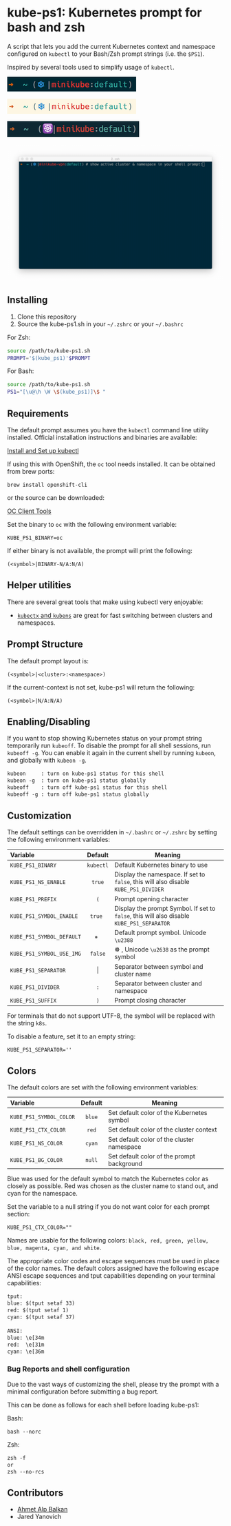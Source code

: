 kube-ps1: Kubernetes prompt for bash and zsh
============================================

A script that lets you add the current Kubernetes context and namespace configured
on `kubectl` to your Bash/Zsh prompt strings (i.e. the `$PS1`).

Inspired by several tools used to simplify usage of `kubectl`.

![prompt](img/screenshot2.png)

![prompt_sol_light](img/screenshot-sol-light.png)

![prompt_img](img/screenshot-img.png)

![prompt demo](img/kube-ps1.gif)

## Installing

1. Clone this repository
2. Source the kube-ps1.sh in your `~/.zshrc` or your `~/.bashrc`

For Zsh:
```sh
source /path/to/kube-ps1.sh
PROMPT='$(kube_ps1)'$PROMPT
```

For Bash:
```sh
source /path/to/kube-ps1.sh
PS1="[\u@\h \W \$(kube_ps1)]\$ "
```

## Requirements

The default prompt assumes you have the `kubectl` command line utility installed.
Official installation instructions and binaries are available:

[Install and Set up kubectl](https://kubernetes.io/docs/tasks/tools/install-kubectl/)

If using this with OpenShift, the `oc` tool needs installed.  It can be obtained
from brew ports:

```
brew install openshift-cli
```
or the source can be downloaded:

[OC Client Tools](https://www.openshift.org/download.html)

Set the binary to `oc` with the following environment variable:

```
KUBE_PS1_BINARY=oc
```

If either binary is not available, the prompt will print the following:

```
(<symbol>|BINARY-N/A:N/A)
```

## Helper utilities

There are several great tools that make using kubectl very enjoyable:

- [`kubectx` and `kubens`](https://github.com/ahmetb/kubectx) are great for
fast switching between clusters and namespaces.

## Prompt Structure

The default prompt layout is:

```
(<symbol>|<cluster>:<namespace>)
```

If the current-context is not set, kube-ps1 will return the following:

```
(<symbol>|N/A:N/A)
```

## Enabling/Disabling

If you want to stop showing Kubernetes status on your prompt string temporarily
run `kubeoff`. To disable the prompt for all shell sessions, run `kubeoff -g`.
You can enable it again in the current shell by running `kubeon`, and globally
with `kubeon -g`.

```
kubeon     : turn on kube-ps1 status for this shell
kubeon -g  : turn on kube-ps1 status globally
kubeoff    : turn off kube-ps1 status for this shell
kubeoff -g : turn off kube-ps1 status globally
```

## Customization

The default settings can be overridden in `~/.bashrc` or `~/.zshrc` by setting
the following environment variables:

| Variable | Default | Meaning |
| :------- | :-----: | ------- |
| `KUBE_PS1_BINARY` | `kubectl` | Default Kubernetes binary to use |
| `KUBE_PS1_NS_ENABLE` | `true` | Display the namespace. If set to `false`, this will also disable `KUBE_PS1_DIVIDER` |
| `KUBE_PS1_PREFIX` | `(` | Prompt opening character  |
| `KUBE_PS1_SYMBOL_ENABLE` | `true ` | Display the prompt Symbol. If set to `false`, this will also disable `KUBE_PS1_SEPARATOR` |
| `KUBE_PS1_SYMBOL_DEFAULT` | `⎈ ` | Default prompt symbol. Unicode `\u2388` |
| `KUBE_PS1_SYMBOL_USE_IMG` | `false` | ☸️  ,  Unicode `\u2638` as the prompt symbol |
| `KUBE_PS1_SEPARATOR` | &#124; | Separator between symbol and cluster name |
| `KUBE_PS1_DIVIDER` | `:` | Separator between cluster and namespace |
| `KUBE_PS1_SUFFIX` | `)` | Prompt closing character |

For terminals that do not support UTF-8, the symbol will be replaced with the
string `k8s`.

To disable a feature, set it to an empty string:

```
KUBE_PS1_SEPARATOR=''
```

## Colors

The default colors are set with the following environment variables:

| Variable | Default | Meaning |
| :------- | :-----: | ------- |
| `KUBE_PS1_SYMBOL_COLOR` | `blue` | Set default color of the Kubernetes symbol |
| `KUBE_PS1_CTX_COLOR` | `red` | Set default color of the cluster context |
| `KUBE_PS1_NS_COLOR` | `cyan` | Set default color of the cluster namespace |
| `KUBE_PS1_BG_COLOR` | `null` | Set default color of the prompt background |

Blue was used for the default symbol to match the Kubernetes color as closely
as possible. Red was chosen as the cluster name to stand out, and cyan for the
namespace.

Set the variable to a null string if you do not want color for each
prompt section:

```
KUBE_PS1_CTX_COLOR=""
```

Names are usable for the following colors:
`black, red, green, yellow, blue, magenta, cyan, and white`.

The appropriate color codes and escape sequences must be used in place of the
color names.  The default colors assigned have the following escape ANSI
escape sequences and tput capabilities depending on your terminal capabilities:

```
tput:
blue: $(tput setaf 33)
red: $(tput setaf 1)
cyan: $(tput setaf 37)

ANSI:
blue: \e[34m
red:  \e[31m
cyan: \e[36m
```

### Bug Reports and shell configuration

Due to the vast ways of customizing the shell, please try the prompt with a
minimal configuration before submitting a bug report.

This can be done as follows for each shell before loading kube-ps1:

Bash:
```
bash --norc
```

Zsh:
```
zsh -f
or
zsh --no-rcs
```

## Contributors

* [Ahmet Alp Balkan](https://github.com/ahmetb)
* Jared Yanovich
